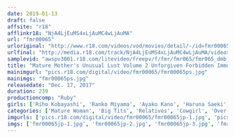 ```yaml
---
date: 2019-01-13
draft: false
affsite: "r18"
afflinkr18: "NjA4LjEuMS4xLjAuMC4wLjAuMA"
url: "fmr00065"
urloriginal: "http://www.r18.com/videos/vod/movies/detail/-/id=fmr00065"
urlfinal: "http://media.r18.com/track/NjA4LjEuMS4xLjAuMC4wLjAuMA/videos/vod/movies/detail/-/id=fmr00065"
samplevid: "awspv3001.r18.com/litevideo/freepv/f/fmr/fmr065/fmr065_dmb_w.mp4"
title: "Mature Mother's Unusual Lust Volume 2 Unforgiven Forbidden Immorality"
mainimgurl: "pics.r18.com/digital/video/fmr00065/fmr00065ps.jpg"
mainimgs: "fmr00065ps.jpg"
releasedate: "Dec. 17, 2017"
duration: 239
productioncomp: "Ruby"
girls: ['Riho Kobayashi', 'Ranko Miyama', 'Ayako Kano', 'Haruna Saeki', 'Mako Morishita', 'Maya Mizuki', 'Reiko Takeuchi', 'Sachie Miyamae', 'Mayu Misaki', 'Sayoko Katagiri']
categories: ['Mature Woman', 'Big Tits', 'Relatives', 'Cowgirl', 'Over 4 Hours', 'Hi-Def']
imgurls: ['pics.r18.com/digital/video/fmr00065/fmr00065jp-1.jpg', 'pics.r18.com/digital/video/fmr00065/fmr00065jp-2.jpg', 'pics.r18.com/digital/video/fmr00065/fmr00065jp-3.jpg', 'pics.r18.com/digital/video/fmr00065/fmr00065jp-4.jpg', 'pics.r18.com/digital/video/fmr00065/fmr00065jp-5.jpg', 'pics.r18.com/digital/video/fmr00065/fmr00065jp-6.jpg', 'pics.r18.com/digital/video/fmr00065/fmr00065jp-7.jpg', 'pics.r18.com/digital/video/fmr00065/fmr00065jp-8.jpg', 'pics.r18.com/digital/video/fmr00065/fmr00065jp-9.jpg', 'pics.r18.com/digital/video/fmr00065/fmr00065jp-10.jpg', 'pics.r18.com/digital/video/fmr00065/fmr00065jp-11.jpg', 'pics.r18.com/digital/video/fmr00065/fmr00065jp-12.jpg', 'pics.r18.com/digital/video/fmr00065/fmr00065jp-13.jpg', 'pics.r18.com/digital/video/fmr00065/fmr00065jp-14.jpg', 'pics.r18.com/digital/video/fmr00065/fmr00065jp-15.jpg', 'pics.r18.com/digital/video/fmr00065/fmr00065jp-16.jpg', 'pics.r18.com/digital/video/fmr00065/fmr00065jp-17.jpg', 'pics.r18.com/digital/video/fmr00065/fmr00065jp-18.jpg', 'pics.r18.com/digital/video/fmr00065/fmr00065jp-19.jpg', 'pics.r18.com/digital/video/fmr00065/fmr00065jp-20.jpg']
imgs: ['fmr00065jp-1.jpg', 'fmr00065jp-2.jpg', 'fmr00065jp-3.jpg', 'fmr00065jp-4.jpg', 'fmr00065jp-5.jpg', 'fmr00065jp-6.jpg', 'fmr00065jp-7.jpg', 'fmr00065jp-8.jpg', 'fmr00065jp-9.jpg', 'fmr00065jp-10.jpg', 'fmr00065jp-11.jpg', 'fmr00065jp-12.jpg', 'fmr00065jp-13.jpg', 'fmr00065jp-14.jpg', 'fmr00065jp-15.jpg', 'fmr00065jp-16.jpg', 'fmr00065jp-17.jpg', 'fmr00065jp-18.jpg', 'fmr00065jp-19.jpg', 'fmr00065jp-20.jpg']
---
```

